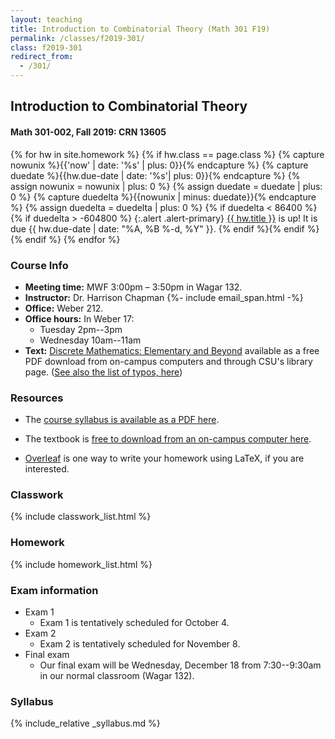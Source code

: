 ```yaml
---
layout: teaching
title: Introduction to Combinatorial Theory (Math 301 F19)
permalink: /classes/f2019-301/
class: f2019-301
redirect_from:
  - /301/
---
```


## Introduction to Combinatorial Theory
#### Math 301-002, Fall 2019: CRN 13605

{% for hw in site.homework %}
{% if hw.class == page.class %}
{% capture nowunix %}{{'now' | date: '%s' | plus: 0}}{% endcapture %}
{% capture duedate %}{{hw.due-date | date: '%s'| plus: 0}}{% endcapture %}
{% assign nowunix = nowunix | plus: 0 %}
{% assign duedate = duedate | plus: 0 %}
{% capture duedelta %}{{nowunix | minus: duedate}}{% endcapture %}
{% assign duedelta = duedelta | plus: 0 %}
{% if duedelta < 86400 %}{% if duedelta > -604800 %}
{:.alert .alert-primary}
<a class="alert-link" href="{{ hw.url }}">{{ hw.title }}</a> is up!
It is due {{ hw.due-date | date: "%A, %B %-d, %Y" }}.
{% endif %}{% endif %}{% endif %}
{% endfor %}

### Course Info
+ **Meeting time:** MWF 3:00pm &ndash; 3:50pm in Wagar 132.
+ **Instructor:** Dr. Harrison Chapman {%- include email_span.html -%}
+ **Office:** Weber 212.
+ **Office hours:** In Weber 17:
    + Tuesday 2pm--3pm
    + Wednesday 10am--11am
+ **Text:** [Discrete Mathematics: Elementary and Beyond](https://link.springer.com/10.1007/b97469) available as a free PDF download from on-campus computers and through CSU's library page. ([See also the list of typos, here](https://www.math.colostate.edu/~adams/teaching/TyposMath301.pdf))

### Resources

+   The [course syllabus is available as a PDF
    here](chapman_301_f19_syllabus.pdf).

+   The textbook is [free to download from an on-campus computer
    here](https://link.springer.com/10.1007/b97469).

+   [Overleaf](https://www.overleaf.com/) is one way to write your homework using LaTeX,
    if you are interested.
    
### Classwork

{% include classwork_list.html %}
  
### Homework

{% include homework_list.html %}

### Exam information

+   Exam 1
    + Exam 1 is tentatively scheduled for October 4.
+   Exam 2
    + Exam 2 is tentatively scheduled for November 8.
+   Final exam
    + Our final exam will be Wednesday, December 18 from 7:30--9:30am in our normal classroom (Wagar 132).

### Syllabus

{% include_relative _syllabus.md %}
